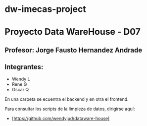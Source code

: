 # dw-imecas-project

# Proyecto Data WareHouse - D07

## Profesor: Jorge Fausto Hernandez Andrade

## Integrantes:

- Wendy L
- Rene G
- Oscar Q

En una carpeta se ecuentra el backend y en otra el frontend.

Para consultar los scripts de la limpieza de datos, dirigirse aquí:
- [https://github.com/wendyjud/dataware-house]

